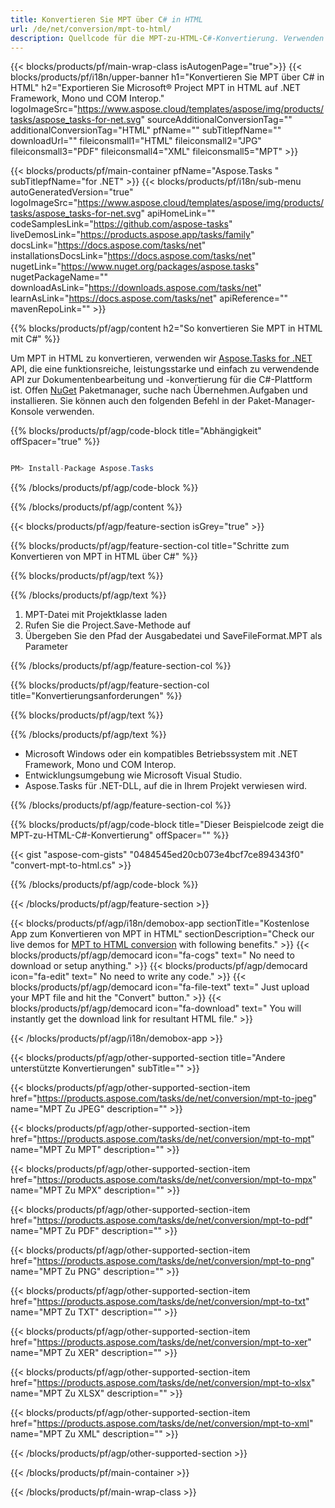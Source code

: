 ```yaml
---
title: Konvertieren Sie MPT über C# in HTML 
url: /de/net/conversion/mpt-to-html/ 
description: Quellcode für die MPT-zu-HTML-C#-Konvertierung. Verwenden Sie den API-Beispielcode für die Batch-Konvertierung von MPT-Dateien in HTML innerhalb von VB.NET Asp.NET oder einer beliebigen .NET-basierten Anwendung.
---
```


{{< blocks/products/pf/main-wrap-class isAutogenPage="true">}}
{{< blocks/products/pf/i18n/upper-banner h1="Konvertieren Sie MPT über C# in HTML" h2="Exportieren Sie Microsoft® Project MPT in HTML auf .NET Framework, Mono und COM Interop." logoImageSrc="https://www.aspose.cloud/templates/aspose/img/products/tasks/aspose_tasks-for-net.svg" sourceAdditionalConversionTag="" additionalConversionTag="HTML" pfName="" subTitlepfName="" downloadUrl="" fileiconsmall1="HTML" fileiconsmall2="JPG" fileiconsmall3="PDF" fileiconsmall4="XML" fileiconsmall5="MPT" >}}

{{< blocks/products/pf/main-container pfName="Aspose.Tasks " subTitlepfName="for .NET" >}}
{{< blocks/products/pf/i18n/sub-menu autoGeneratedVersion="true" logoImageSrc="https://www.aspose.cloud/templates/aspose/img/products/tasks/aspose_tasks-for-net.svg" apiHomeLink="" codeSamplesLink="https://github.com/aspose-tasks" liveDemosLink="https://products.aspose.app/tasks/family" docsLink="https://docs.aspose.com/tasks/net" installationsDocsLink="https://docs.aspose.com/tasks/net" nugetLink="https://www.nuget.org/packages/aspose.tasks" nugetPackageName="" downloadAsLink="https://downloads.aspose.com/tasks/net" learnAsLink="https://docs.aspose.com/tasks/net" apiReference="" mavenRepoLink="" >}}

{{% blocks/products/pf/agp/content h2="So konvertieren Sie MPT in HTML mit C#" %}}

Um MPT in HTML zu konvertieren, verwenden wir
 [Aspose.Tasks for .NET](https://products.aspose.com/tasks/net)
 API, die eine funktionsreiche, leistungsstarke und einfach zu verwendende API zur Dokumentenbearbeitung und -konvertierung für die C#-Plattform ist. Offen
 [NuGet](https://www.nuget.org/packages/aspose.tasks)
 Paketmanager, suche nach
 Übernehmen.Aufgaben
 und installieren. Sie können auch den folgenden Befehl in der Paket-Manager-Konsole verwenden.

{{% blocks/products/pf/agp/code-block title="Abhängigkeit" offSpacer="true" %}}

```cs

PM> Install-Package Aspose.Tasks

```

{{% /blocks/products/pf/agp/code-block %}}

{{% /blocks/products/pf/agp/content %}}

{{< blocks/products/pf/agp/feature-section isGrey="true" >}}

{{% blocks/products/pf/agp/feature-section-col title="Schritte zum Konvertieren von MPT in HTML über C#" %}}

{{% blocks/products/pf/agp/text %}}

{{% /blocks/products/pf/agp/text %}}

1. MPT-Datei mit Projektklasse laden
1. Rufen Sie die Project.Save-Methode auf
1. Übergeben Sie den Pfad der Ausgabedatei und SaveFileFormat.MPT als Parameter

{{% /blocks/products/pf/agp/feature-section-col %}}

{{% blocks/products/pf/agp/feature-section-col title="Konvertierungsanforderungen" %}}

{{% blocks/products/pf/agp/text %}}

{{% /blocks/products/pf/agp/text %}}

- Microsoft Windows oder ein kompatibles Betriebssystem mit .NET Framework, Mono und COM Interop.
- Entwicklungsumgebung wie Microsoft Visual Studio.
- Aspose.Tasks für .NET-DLL, auf die in Ihrem Projekt verwiesen wird.

{{% /blocks/products/pf/agp/feature-section-col %}}

{{% blocks/products/pf/agp/code-block title="Dieser Beispielcode zeigt die MPT-zu-HTML-C#-Konvertierung" offSpacer="" %}}

{{< gist "aspose-com-gists" "0484545ed20cb073e4bcf7ce894343f0" "convert-mpt-to-html.cs" >}}

{{% /blocks/products/pf/agp/code-block %}}

{{< /blocks/products/pf/agp/feature-section >}}

<!-- aboutfile Starts -->

{{< blocks/products/pf/agp/i18n/demobox-app sectionTitle="Kostenlose App zum Konvertieren von MPT in HTML" sectionDescription="Check our live demos for [MPT to HTML conversion](https://products.aspose.app/tasks/conversion/mpt-to-html) with following benefits." >}}
        {{< blocks/products/pf/agp/democard icon="fa-cogs" text=" No need to download or setup anything." >}}
        {{< blocks/products/pf/agp/democard icon="fa-edit" text=" No need to write any code." >}}
        {{< blocks/products/pf/agp/democard icon="fa-file-text" text=" Just upload your MPT file and hit the \"Convert\" button." >}}
        {{< blocks/products/pf/agp/democard icon="fa-download" text=" You will instantly get the download link for resultant HTML file." >}}

{{< /blocks/products/pf/agp/i18n/demobox-app >}}

<!-- aboutfile Ends -->

{{< blocks/products/pf/agp/other-supported-section title="Andere unterstützte Konvertierungen" subTitle="" >}}

{{< blocks/products/pf/agp/other-supported-section-item href="https://products.aspose.com/tasks/de/net/conversion/mpt-to-jpeg" name="MPT Zu JPEG" description="" >}}

{{< blocks/products/pf/agp/other-supported-section-item href="https://products.aspose.com/tasks/de/net/conversion/mpt-to-mpt" name="MPT Zu MPT" description="" >}}

{{< blocks/products/pf/agp/other-supported-section-item href="https://products.aspose.com/tasks/de/net/conversion/mpt-to-mpx" name="MPT Zu MPX" description="" >}}

{{< blocks/products/pf/agp/other-supported-section-item href="https://products.aspose.com/tasks/de/net/conversion/mpt-to-pdf" name="MPT Zu PDF" description="" >}}

{{< blocks/products/pf/agp/other-supported-section-item href="https://products.aspose.com/tasks/de/net/conversion/mpt-to-png" name="MPT Zu PNG" description="" >}}

{{< blocks/products/pf/agp/other-supported-section-item href="https://products.aspose.com/tasks/de/net/conversion/mpt-to-txt" name="MPT Zu TXT" description="" >}}

{{< blocks/products/pf/agp/other-supported-section-item href="https://products.aspose.com/tasks/de/net/conversion/mpt-to-xer" name="MPT Zu XER" description="" >}}

{{< blocks/products/pf/agp/other-supported-section-item href="https://products.aspose.com/tasks/de/net/conversion/mpt-to-xlsx" name="MPT Zu XLSX" description="" >}}

{{< blocks/products/pf/agp/other-supported-section-item href="https://products.aspose.com/tasks/de/net/conversion/mpt-to-xml" name="MPT Zu XML" description="" >}}



{{< /blocks/products/pf/agp/other-supported-section >}}

{{< /blocks/products/pf/main-container >}}
    
{{< /blocks/products/pf/main-wrap-class >}}